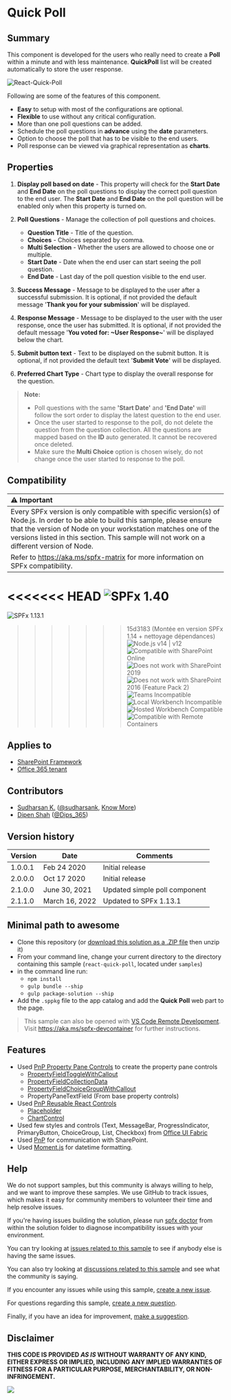 # Quick Poll

## Summary

This component is developed for the users who really need to create a **Poll** within a minute and with less maintenance. **QuickPoll** list will be created automatically to store the user response.  

![React-Quick-Poll](./assets/react-quick-poll.gif)

Following are some of the features of this component.

* **Easy** to setup with most of the configurations are optional.
* **Flexible** to use without any critical configuration.
* More than one poll questions can be added.
* Schedule the poll questions in **advance** using the **date** parameters.
* Option to choose the poll that has to be visible to the end users.
* Poll response can be viewed via graphical representation as **charts**.

## Properties

1. **Display poll based on date** - This property will check for the **Start Date** and **End Date** on the poll questions to display the correct poll question to the end user. The **Start Date** and **End Date** on the poll question will be enabled only when this property is turned on.

2. **Poll Questions** - Manage the collection of poll questions and choices.

    * **Question Title** - Title of the question.
    * **Choices** - Choices separated by comma.
    * **Multi Selection** - Whether the users are allowed to choose one or multiple.
    * **Start Date** - Date when the end user can start seeing the poll question.
    * **End Date** - Last day of the poll question visible to the end user.

3. **Success Message** - Message to be displayed to the user after a successful submission. It is optional, if not provided the default message '**Thank you for your submission**' will be displayed.

4. **Response Message** - Message to be displayed to the user with the user response, once the user has submitted. It is optional, if not provided the default message '**You voted for: ~User Response~**' will be displayed below the chart.

5. **Submit button text** - Text to be displayed on the submit button. It is optional, if not provided the default text '**Submit Vote**' will be displayed.

6. **Preferred Chart Type** - Chart type to display the overall response for the question.

> **Note:**
>
> * Poll questions with the same **'Start Date'** and **'End Date'** will follow the sort order to display the latest question to the end user.
> * Once the user started to response to the poll, do not delete the question from the question collection. All the questions are mapped based on the **ID** auto generated. It cannot be recovered once deleted.
> * Make sure the **Multi Choice** option is chosen wisely, do not change once the user started to response to the poll.

## Compatibility

| :warning: Important          |
|:---------------------------|
| Every SPFx version is only compatible with specific version(s) of Node.js. In order to be able to build this sample, please ensure that the version of Node on your workstation matches one of the versions listed in this section. This sample will not work on a different version of Node.|
|Refer to <https://aka.ms/spfx-matrix> for more information on SPFx compatibility.   |

<<<<<<< HEAD
![SPFx 1.40](https://img.shields.io/badge/SPFx-1.14-green.svg)
=======
![SPFx 1.13.1](https://img.shields.io/badge/SPFx-1.13.1-green.svg)
>>>>>>> 15d3183 (Montée en version SPFx 1.14 + nettoyage dépendances)
![Node.js v14 | v12](https://img.shields.io/badge/Node.js-v14%20%7C%20v12-green.svg)
![Compatible with SharePoint Online](https://img.shields.io/badge/SharePoint%20Online-Compatible-green.svg)
![Does not work with SharePoint 2019](https://img.shields.io/badge/SharePoint%20Server%202019-Incompatible-red.svg "SharePoint Server 2019 requires SPFx 1.4.1 or lower")
![Does not work with SharePoint 2016 (Feature Pack 2)](https://img.shields.io/badge/SharePoint%20Server%202016%20(Feature%20Pack%202)-Incompatible-red.svg "SharePoint Server 2016 Feature Pack 2 requires SPFx 1.1")
![Teams Incompatible](https://img.shields.io/badge/Teams-Incompatible-lightgrey.svg)
![Local Workbench Incompatible](https://img.shields.io/badge/Local%20Workbench-Incompatible-red.svg "This solution requires access to lists on your SharePoint tenant")
![Hosted Workbench Compatible](https://img.shields.io/badge/Hosted%20Workbench-Compatible-green.svg)
![Compatible with Remote Containers](https://img.shields.io/badge/Remote%20Containers-Compatible-green.svg)

## Applies to

* [SharePoint Framework](https:/dev.office.com/sharepoint)
* [Office 365 tenant](https://dev.office.com/sharepoint/docs/spfx/set-up-your-development-environment)

## Contributors

* [Sudharsan K.](https://github.com/sudharsank) ([@sudharsank](https://twitter.com/sudharsank), [Know More](https://spknowledge.com/))
* [Dipen Shah](https://github.com/dips365) ([@Dips_365](https://twitter.com/Dips_365))

## Version history

Version|Date|Comments
-------|----|--------
1.0.0.1|Feb 24 2020|Initial release
2.0.0.0|Oct 17 2020|Initial release
2.1.0.0|June 30, 2021|Updated simple poll component
2.1.1.0|March 16, 2022|Updated to SPFx 1.13.1

## Minimal path to awesome

* Clone this repository (or [download this solution as a .ZIP file](https://pnp.github.io/download-partial/?url=https://github.com/pnp/sp-dev-fx-webparts/tree/main/samples/react-quick-poll) then unzip it)
* From your command line, change your current directory to the directory containing this sample (`react-quick-poll`, located under `samples`)
* in the command line run:
  * `npm install`
  * `gulp bundle --ship`
  * `gulp package-solution --ship`
* Add the `.sppkg` file to the app catalog and add the **Quick Poll** web part to the page.

> This sample can also be opened with [VS Code Remote Development](https://code.visualstudio.com/docs/remote/remote-overview). Visit <https://aka.ms/spfx-devcontainer> for further instructions.

## Features

* Used [PnP Property Pane Controls](https://sharepoint.github.io/sp-dev-fx-property-controls/) to create the property pane controls
  * [PropertyFieldToggleWithCallout](https://sharepoint.github.io/sp-dev-fx-property-controls/controls/PropertyFieldToggleWithCallout/)
  * [PropertyFieldCollectionData](https://sharepoint.github.io/sp-dev-fx-property-controls/controls/PropertyFieldCollectionData/)
  * [PropertyFieldChoiceGroupWithCallout](https://sharepoint.github.io/sp-dev-fx-property-controls/controls/PropertyFieldChoiceGroupWithCallout/)
  * PropertyPaneTextField (From base property controls)
* Used [PnP Reusable React Controls](https://sharepoint.github.io/sp-dev-fx-controls-react/)
  * [Placeholder](https://sharepoint.github.io/sp-dev-fx-controls-react/controls/Placeholder/)
  * [ChartControl](https://sharepoint.github.io/sp-dev-fx-controls-react/controls/ChartControl/)
* Used few styles and controls (Text, MessageBar, ProgressIndicator, PrimaryButton, ChoiceGroup, List, Checkbox) from [Office UI Fabric](https://developer.microsoft.com/en-us/fabric)
* Used [PnP](https://pnp.github.io/pnpjs/) for communication with SharePoint.
* Used [Moment.js](https://momentjs.com/) for datetime formatting.

## Help


We do not support samples, but this community is always willing to help, and we want to improve these samples. We use GitHub to track issues, which makes it easy for  community members to volunteer their time and help resolve issues.

If you're having issues building the solution, please run [spfx doctor](https://pnp.github.io/cli-microsoft365/cmd/spfx/spfx-doctor/) from within the solution folder to diagnose incompatibility issues with your environment.

You can try looking at [issues related to this sample](https://github.com/pnp/sp-dev-fx-webparts/issues?q=label%3A%22sample%3A%20react-quick-poll%22) to see if anybody else is having the same issues.

You can also try looking at [discussions related to this sample](https://github.com/pnp/sp-dev-fx-webparts/discussions?discussions_q=react-quick-poll) and see what the community is saying.

If you encounter any issues while using this sample, [create a new issue](https://github.com/pnp/sp-dev-fx-webparts/issues/new?assignees=&labels=Needs%3A+Triage+%3Amag%3A%2Ctype%3Abug-suspected%2Csample%3A%20react-quick-poll&template=bug-report.yml&sample=react-quick-poll&authors=@sudharsank%20@dips365&title=react-quick-poll%20-%20).

For questions regarding this sample, [create a new question](https://github.com/pnp/sp-dev-fx-webparts/issues/new?assignees=&labels=Needs%3A+Triage+%3Amag%3A%2Ctype%3Aquestion%2Csample%3A%20react-quick-poll&template=question.yml&sample=react-quick-poll&authors=@sudharsank%20@dips365&title=react-quick-poll%20-%20).

Finally, if you have an idea for improvement, [make a suggestion](https://github.com/pnp/sp-dev-fx-webparts/issues/new?assignees=&labels=Needs%3A+Triage+%3Amag%3A%2Ctype%3Aenhancement%2Csample%3A%20react-quick-poll&template=suggestion.yml&sample=react-quick-poll&authors=@sudharsank%20@dips365&title=react-quick-poll%20-%20).

## Disclaimer

**THIS CODE IS PROVIDED *AS IS* WITHOUT WARRANTY OF ANY KIND, EITHER EXPRESS OR IMPLIED, INCLUDING ANY IMPLIED WARRANTIES OF FITNESS FOR A PARTICULAR PURPOSE, MERCHANTABILITY, OR NON-INFRINGEMENT.**

<img src="https://m365-visitor-stats.azurewebsites.net/sp-dev-fx-webparts/samples/react-quick-poll" />
